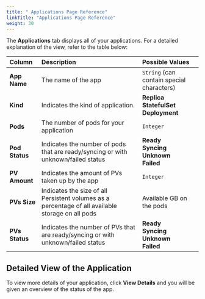 ```yaml
---
title: " Applications Page Reference"
linkTitle: "Applications Page Reference"
weight: 30
---
```


The __Applications__ tab displays all of your applications. For a detailed explanation of the view, refer to the table below:

| Column        |      Description                               |  Possible Values                                                    |
|:--------------|:-----------------------------------------------|:--------------------------------------------------------------------|
| __App Name__  | The name of the app                            | `String` (can contain special characters)                           |
| __Kind__      | Indicates the kind of application.                              | __Replica__ <br />  __StatefulSet__ <br /> __Deployment__           |
| __Pods__      | The number of pods for your application        | `Integer`                                                           |
| __Pod Status__| Indicates the number of pods that are ready/syncing or with unknown/failed status| __Ready__ <br /> __Syncing__ <br /> __Unknown__ <br /> __Failed__   |
| __PV Amount__ | Indicates the amount of PVs taken up by the app| `Integer`                                                           |
| __PVs Size__  | Indicates the size of all Persistent volumes as a percentage of all available storage on all pods  |      Available GB on the pods|
| __PVs Status__| Indicates the number of PVs that are ready/syncing or with unknown/failed status| __Ready__ <br /> __Syncing__ <br /> __Unknown__ <br /> __Failed__   |

## Detailed View of the Application

To view more details of your application, click __View Details__ and you will be given an overview of the status of the app.
